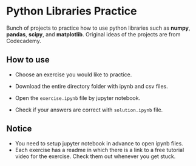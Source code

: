 # Python Libraries Practice
Bunch of projects to practice how to use python libraries such as **numpy**, **pandas**, **scipy**, and **matplotlib**. Original ideas of the projects are from Codecademy.

## How to use
  - Choose an exercise you would like to practice.

  - Download the entire directory folder with ipynb and csv files.

  - Open the ```exercise.ipynb``` file by jupyter notebook.

  - Check if your answers are correct with ```solution.ipynb``` file.

## Notice
  - You need to setup jupyter notebook in advance to open ipynb files.
  - Each exercise has a readme in which there is a link to a free tutorial video for the exercise. Check them out whenever you get stuck.
